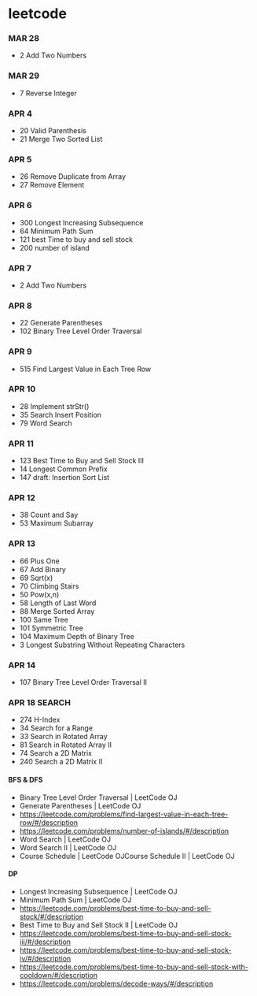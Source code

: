 # leetcode
### MAR 28
* 2 Add Two Numbers

### MAR 29
* 7 Reverse Integer

### APR 4
* 20 Valid Parenthesis
* 21 Merge Two Sorted List

### APR 5
* 26 Remove Duplicate from Array
* 27 Remove Element

### APR 6
* 300 Longest Increasing Subsequence
* 64 Minimum Path Sum
* 121 best Time to buy and sell stock
* 200 number of island

###  APR 7
* 2 Add Two Numbers

### APR 8
* 22 Generate Parentheses
* 102 Binary Tree Level Order Traversal

### APR 9
* 515 Find Largest Value in Each Tree Row

### APR 10
* 28 Implement strStr()
* 35 Search Insert Position
* 79 Word Search

### APR 11
* 123 Best Time to Buy and Sell Stock III
* 14 Longest Common Prefix
* 147 draft: Insertion Sort List

### APR 12
* 38 Count and Say
* 53 Maximum Subarray

### APR 13
* 66 Plus One
* 67 Add Binary
* 69 Sqrt(x)
* 70 Climbing Stairs
* 50 Pow(x,n)
* 58 Length of Last Word
* 88 Merge Sorted Array
* 100 Same Tree
* 101 Symmetric Tree
* 104 Maximum Depth of Binary Tree
* 3 Longest Substring Without Repeating Characters

### APR 14
* 107 Binary Tree Level Order Traversal II

### APR 18 SEARCH
* 274 H-Index
* 34 Search for a Range
* 33 Search in Rotated Array
* 81 Search in Rotated Array II
* 74 Search a 2D Matrix
* 240 Search a 2D Matrix II

#### BFS & DFS
* Binary Tree Level Order Traversal | LeetCode OJ
* Generate Parentheses | LeetCode OJ
* https://leetcode.com/problems/find-largest-value-in-each-tree-row/#/description
* https://leetcode.com/problems/number-of-islands/#/description
* Word Search | LeetCode OJ
* Word Search II | LeetCode OJ
* Course Schedule | LeetCode OJCourse Schedule II | LeetCode OJ

#### DP
* Longest Increasing Subsequence | LeetCode OJ
* Minimum Path Sum | LeetCode OJ
* https://leetcode.com/problems/best-time-to-buy-and-sell-stock/#/description
* Best Time to Buy and Sell Stock II | LeetCode OJ
* https://leetcode.com/problems/best-time-to-buy-and-sell-stock-iii/#/description
* https://leetcode.com/problems/best-time-to-buy-and-sell-stock-iv/#/description
* https://leetcode.com/problems/best-time-to-buy-and-sell-stock-with-cooldown/#/description
* https://leetcode.com/problems/decode-ways/#/description
